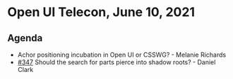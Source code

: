 # Open UI Telecon, June 10, 2021

## Agenda
- Achor positioning incubation in Open UI or CSSWG? - Melanie Richards
- [#347](https://github.com/openui/open-ui/issues/347) Should the search for parts pierce into shadow roots? - Daniel Clark
